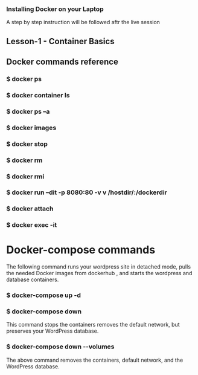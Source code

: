 ### Installing Docker on your Laptop

A step by step instruction will be followed aftr the live session

## Lesson-1 - Container Basics

## Docker commands reference

### $ docker ps
### $ docker container ls
### $ docker ps –a
### $ docker images
### $ docker stop
### $ docker rm
### $ docker rmi
### $ docker run –dit -p 8080:80 -v v /hostdir/:/dockerdir
### $ docker attach
### $ docker exec -it <container name> <command to excute inside the container> 

# Docker-compose commands

The following command runs your wordpress site in detached mode, pulls the needed Docker images from dockerhub , and starts the wordpress and database containers.
### $ docker-compose up -d

### $ docker-compose down
This command stops the containers removes the default network, but preserves your WordPress database.

### $ docker-compose down --volumes 
The above command removes the containers, default network, and the WordPress database.
